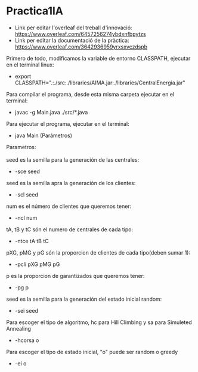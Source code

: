# Practica1IA

* Link per editar l'overleaf del treball d'innovació: https://www.overleaf.com/6457256274ybdxnfbpytzs
* Link per editar la documentació de la pràctica: https://www.overleaf.com/3642936959yrxsxvczdspb


Primero de todo, modificamos la variable de entorno CLASSPATH, ejecutar en el terminal linux:
* export CLASSPATH=".:./src:./libraries/AIMA.jar:./libraries/CentralEnergia.jar"

Para compilar el programa, desde esta misma carpeta ejecutar en el terminal:<br />
* javac -g Main.java ./src/*.java

Para ejecutar el programa, ejecutar en el terminal:
* java Main (Parámetros)

Parametros:<br /><br />
seed es la semilla para la generación de las centrales:
* -sce seed<br />

seed es la semilla apra la generación de los clientes:
* -scl seed<br />

num es el número de clientes que queremos tener:
* -ncl num<br />

tA, tB y tC són el numero de centrales de cada tipo:
* -ntce tA tB tC<br />

pXG, pMG y pG són la proporcion de clientes de cada tipo(deben sumar 1):
* -pcli pXG pMG pG<br />

p es la proporcion de garantizados que queremos tener:
* -pg p<br />

seed es la semilla para la generación del estado inicial random:
* -sei seed<br />

Para escoger el tipo de algoritmo, hc para Hill Climbing y sa para Simuleted Annealing
* -hcorsa o<br />

Para escoger el tipo de estado inicial, "o" puede ser random o greedy
* -ei o<br />
